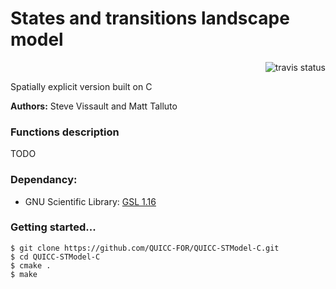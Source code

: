 States and transitions landscape model 
========
<p align='right'>
  <img src='https://travis-ci.org/QUICC-FOR/QUICC-STModel-C.svg?branch=master' alt='travis status'/>
</p>

Spatially explicit version built on C

**Authors:** Steve Vissault and Matt Talluto

### Functions description

TODO

### Dependancy:
    
- GNU Scientific Library: [GSL 1.16](http://www.linuxfromscratch.org/blfs/view/svn/general/gsl.html)

### Getting started...

	$ git clone https://github.com/QUICC-FOR/QUICC-STModel-C.git
	$ cd QUICC-STModel-C
	$ cmake .
	$ make
